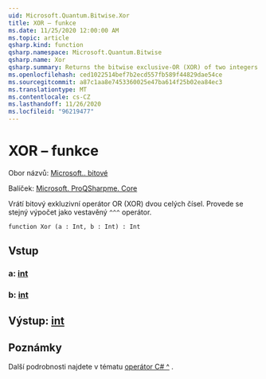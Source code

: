 ```yaml
---
uid: Microsoft.Quantum.Bitwise.Xor
title: XOR – funkce
ms.date: 11/25/2020 12:00:00 AM
ms.topic: article
qsharp.kind: function
qsharp.namespace: Microsoft.Quantum.Bitwise
qsharp.name: Xor
qsharp.summary: Returns the bitwise exclusive-OR (XOR) of two integers. This performs the same computation as the built-in `^^^` operator.
ms.openlocfilehash: ced1022514bef7b2ecd557fb589f44829dae54ce
ms.sourcegitcommit: a87c1aa8e7453360025e47ba614f25b02ea84ec3
ms.translationtype: MT
ms.contentlocale: cs-CZ
ms.lasthandoff: 11/26/2020
ms.locfileid: "96219477"
---
```

# <a name="xor-function"></a>XOR – funkce

Obor názvů: [Microsoft.. bitové](xref:Microsoft.Quantum.Bitwise)

Balíček: [Microsoft. ProQSharpme. Core](https://nuget.org/packages/Microsoft.Quantum.QSharp.Core)


Vrátí bitový exkluzivní operátor OR (XOR) dvou celých čísel.
Provede se stejný výpočet jako vestavěný `^^^` operátor.

```qsharp
function Xor (a : Int, b : Int) : Int
```


## <a name="input"></a>Vstup

### <a name="a--int"></a>a: [int](xref:microsoft.quantum.lang-ref.int)




### <a name="b--int"></a>b: [int](xref:microsoft.quantum.lang-ref.int)





## <a name="output--int"></a>Výstup: [int](xref:microsoft.quantum.lang-ref.int)



## <a name="remarks"></a>Poznámky

Další podrobnosti najdete v tématu [operátor C# ^](https://docs.microsoft.com/dotnet/csharp/language-reference/operators/xor-operator) .